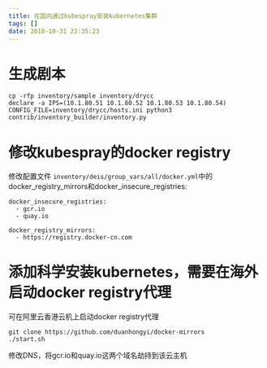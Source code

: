```yaml
---
title: 在国内通过kubespray安装kubernetes集群
tags: []
date: 2018-10-31 22:35:23
---
```


# 生成剧本

```
cp -rfp inventory/sample inventory/drycc
declare -a IPS=(10.1.80.51 10.1.80.52 10.1.80.53 10.1.80.54)
CONFIG_FILE=inventory/drycc/hosts.ini python3 contrib/inventory_builder/inventory.py
```

# 修改kubespray的docker registry

修改配置文件 `inventory/deis/group_vars/all/docker.yml`中的docker_registry_mirrors和docker_insecure_registries:

```
docker_insecure_registries:
  - gcr.io
  - quay.io

docker_registry_mirrors:
  - https://registry.docker-cn.com
```

# 添加科学安装kubernetes，需要在海外启动docker registry代理

可在阿里云香港云机上启动docker registry代理

```
git clone https://github.com/duanhongyi/docker-mirrors
./start.sh
```

修改DNS，将gcr.io和quay.io这两个域名劫持到该云主机
